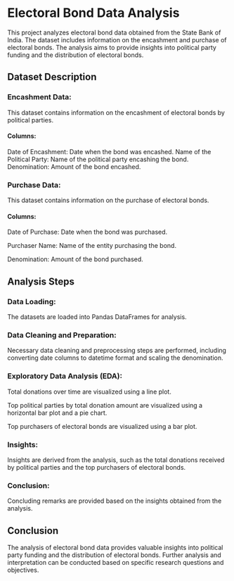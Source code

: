 # Electoral Bond Data Analysis
This project analyzes electoral bond data obtained from the State Bank of India. The dataset includes information on the encashment and purchase of electoral bonds. The analysis aims to provide insights into political party funding and the distribution of electoral bonds.

## Dataset Description
### Encashment Data: 
This dataset contains information on the encashment of electoral bonds by political parties.

#### Columns:
Date of Encashment: Date when the bond was encashed.
Name of the Political Party: Name of the political party encashing the bond.
Denomination: Amount of the bond encashed.

### Purchase Data: 
This dataset contains information on the purchase of electoral bonds.

#### Columns:

Date of Purchase: Date when the bond was purchased.

Purchaser Name: Name of the entity purchasing the bond.

Denomination: Amount of the bond purchased.

## Analysis Steps
### Data Loading:
The datasets are loaded into Pandas DataFrames for analysis.

### Data Cleaning and Preparation: 
Necessary data cleaning and preprocessing steps are performed, including converting date columns to datetime format and scaling the denomination.

### Exploratory Data Analysis (EDA):

Total donations over time are visualized using a line plot.

Top political parties by total donation amount are visualized using a horizontal bar plot and a pie chart.

Top purchasers of electoral bonds are visualized using a bar plot.

### Insights:
Insights are derived from the analysis, such as the total donations received by political parties and the top purchasers of electoral bonds.
### Conclusion:
Concluding remarks are provided based on the insights obtained from the analysis.
## Conclusion
The analysis of electoral bond data provides valuable insights into political party funding and the distribution of electoral bonds. Further analysis and interpretation can be conducted based on specific research questions and objectives.
